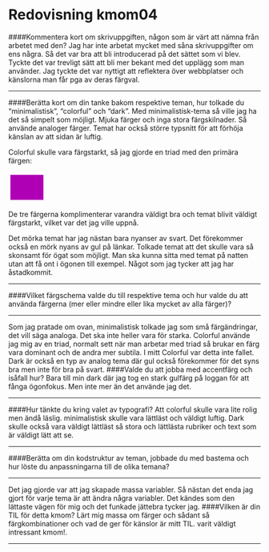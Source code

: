 ---
---
Redovisning kmom04
=========================
####Kommentera kort om skrivuppgiften, någon som är värt att nämna från arbetet med den?
Jag har inte arbetat mycket med såna skrivuppgifter om ens några. Så det var bra att bli introducerad på det sättet som vi blev.
Tyckte det var trevligt sätt att bli mer bekant med det upplägg som man använder. Jag tyckte det var nyttigt att reflektera över webbplatser
och känslorna man får pga av deras färgval.
_________________

####Berätta kort om din tanke bakom respektive teman, hur tolkade du “minimalistisk”, “colorful” och “dark”.
Med minimalistisk-tema så ville jag ha det så simpelt som möjligt. Mjuka färger och inga stora färgskilnader. Så använde analoger färger.
Temat har också större typsnitt för att förhöja känslan av att sidan är luftig.

Colorful skulle vara färgstarkt, så jag gjorde en triad med den primära färgen:    <table style="border-spacing: 4px; border-collapse: separate">
<tr>
<td style="height: 50px; width: 50px; background-color: #AF00B5">
</tr>
</table>
De tre färgerna komplimenterar varandra väldigt bra och temat blivit väldigt färgstarkt, vilket var det jag ville uppnå.

Det mörka temat har jag nästan bara nyanser av svart. Det förekommer också en mörk nyans av gul på länkar. Tolkade temat att det skulle vara så skonsamt för
ögat som möjligt. Man ska kunna sitta med temat på natten utan att få ont i ögonen till exempel. Något som jag tycker att jag har åstadkommit.
____________________
####Vilket färgschema valde du till respektive tema och hur valde du att använda färgerna (mer eller mindre eller lika mycket av alla färger)?
_________________
Som jag pratade om ovan, minimalistisk tolkade jag som små färgändringar, det vill säga analoga. Det ska inte heller vara för starka.
Colorful använde jag mig av en triad, normalt sett när man arbetar med triad så brukar en färg vara dominant och de andra mer subtila. I mitt Colorful
var detta inte fallet.
Dark är också en typ av analog tema där gul också förekommer för det syns bra men inte för bra på svart.
####Valde du att jobba med accentfärg och isåfall hur?
Bara till min dark där jag tog en stark gulfärg på loggan för att fånga ögonfokus. Men inte mer än det använde jag det.
_________________
####Hur tänkte du kring valet av typografi?
Att colorful skulle vara lite rolig men ändå läslig. minimalistisk skulle vara lättläst och väldigt luftig.
Dark skulle också vara väldigt lättläst så stora och lättlästa rubriker och text som är väldigt lätt att se.
_________________
####Berätta om din kodstruktur av teman, jobbade du med bastema och hur löste du anpassningarna till de olika temana?
_________________
Det jag gjorde var att jag skapade massa variabler. Så nästan det enda jag gjort för varje tema är att ändra några variabler.
Det kändes som den lättaste vägen för mig och det funkade jättebra tycker jag.
####Vilken är din TIL för detta kmom?
Lärt mig massa om färger och sådant så färgkombinationer och vad de ger för känslor är mitt TIL. varit väldigt intressant kmom!.
_________________
